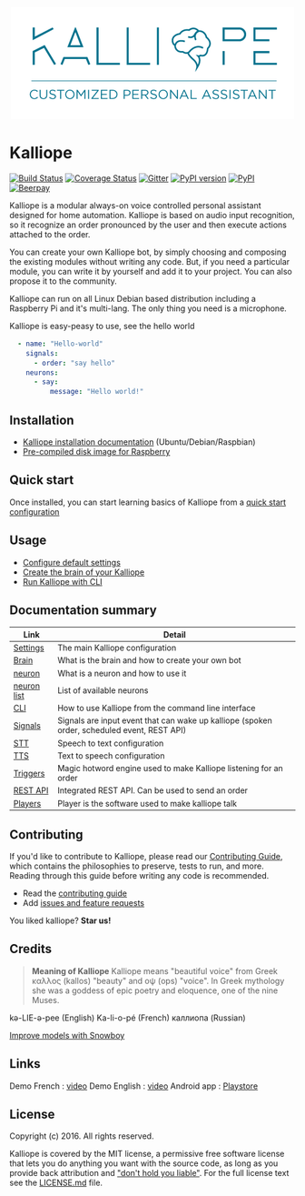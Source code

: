 <p align="center">
    <img src="images/Kalliope_logo_large.png">
</p>

# Kalliope
[![Build Status](https://travis-ci.org/kalliope-project/kalliope.svg?branch=master)](https://travis-ci.org/kalliope-project/kalliope)
[![Coverage Status](https://coveralls.io/repos/github/kalliope-project/kalliope/badge.svg)](https://coveralls.io/github/kalliope-project/kalliope)
[![Gitter](https://badges.gitter.im/gitterHQ/gitter.svg)](https://gitter.im/kalliope-project/Lobby)
[![PyPI version](https://badge.fury.io/py/kalliope.svg)](https://badge.fury.io/py/kalliope)
[![PyPI](https://img.shields.io/pypi/pyversions/kalliope.svg)](https://pypi.python.org/pypi/kalliope/)
[![Beerpay](https://beerpay.io/kalliope-project/kalliope/badge.svg?style=flat)](https://beerpay.io/kalliope-project/kalliope)


Kalliope is a modular always-on voice controlled personal assistant designed for home automation.
Kalliope is based on audio input recognition, so it recognize an order pronounced by the user and then execute actions attached to the order.

You can create your own Kalliope bot, by simply choosing and composing the existing modules without writing any code. But, if you need a particular module, you can
write it by yourself and add it to your project. You can also propose it to the community.

Kalliope can run on all Linux Debian based distribution including a Raspberry Pi and it's multi-lang. The only thing you need is a microphone.

Kalliope is easy-peasy to use, see the hello world
```yml
  - name: "Hello-world"
    signals:
      - order: "say hello"
    neurons:      
      - say:
          message: "Hello world!"    
```

## Installation

- [Kalliope installation documentation](Docs/installation.md) (Ubuntu/Debian/Raspbian)
- [Pre-compiled disk image for Raspberry](Docs/installation/raspbian.md)

## Quick start

Once installed, you can start learning basics of Kalliope from a [quick start configuration](Docs/installation/quickstart.md)

## Usage

- [Configure default settings](Docs/settings.md)
- [Create the brain of your Kalliope](Docs/brain.md)
- [Run Kalliope with CLI](Docs/kalliope_cli.md)

## Documentation summary

| Link                               | Detail                                                                                      |
|------------------------------------|---------------------------------------------------------------------------------------------|
| [Settings](Docs/settings.md)       | The main Kalliope configuration                                                             |
| [Brain](Docs/brain.md)             | What is the brain and how to create your own bot                                            |
| [neuron](Docs/neurons.md)          | What is a neuron and how to use it                                                          |
| [neuron list](Docs/neuron_list.md) | List of available neurons                                                                   |
| [CLI](Docs/kalliope_cli.md)        | How to use Kalliope from the command line interface                                         |
| [Signals](Docs/signals.md)         | Signals are input event that can wake up kalliope (spoken order, scheduled event, REST API) |
| [STT](Docs/stt.md)                 | Speech to text configuration                                                                |
| [TTS](Docs/tts.md)                 | Text to speech configuration                                                                |
| [Triggers](Docs/trigger.md)        | Magic hotword engine used to make Kalliope listening for an order                           |
| [REST API](Docs/rest_api.md)       | Integrated REST API. Can be used to send an order                                           |
| [Players](Docs/player.md)          | Player is the software used to make kalliope talk                                           |

## Contributing

If you'd like to contribute to Kalliope, please read our [Contributing Guide](Docs/contributing.md), which contains the philosophies to preserve, tests to run, and more. 
Reading through this guide before writing any code is recommended.

- Read the [contributing guide](Docs/contributing.md)
- Add [issues and feature requests](../../issues)

You liked kalliope? **Star us!**

## Credits

> **Meaning of Kalliope** Kalliope means "beautiful voice" from Greek καλλος (kallos) "beauty" and οψ (ops) "voice". 
In Greek mythology she was a goddess of epic poetry and eloquence, one of the nine Muses.

kə-LIE-ə-pee    (English) 
Ka-li-o-pé      (French)
каллиопа        (Russian)

[Improve models with Snowboy](Docs/trigger.md)

## Links

Demo French   : [video](https://www.youtube.com/watch?v=t4J42yO2rkM)
Demo English  : [video](https://www.youtube.com/watch?v=PcLzo4H18S4)
Android app   : [Playstore](https://play.google.com/store/apps/details?id=kalliope.project)

## License

Copyright (c) 2016. All rights reserved.

Kalliope is covered by the MIT license, a permissive free software license that lets you do anything you want with the source code, 
as long as you provide back attribution and ["don't hold you liable"](http://choosealicense.com/). For the full license text see the [LICENSE.md](LICENSE.md) file.
